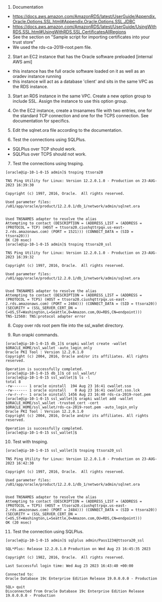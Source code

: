 1. Documentation
  - https://docs.aws.amazon.com/AmazonRDS/latest/UserGuide/Appendix.Oracle.Options.SSL.html#Appendix.Oracle.Options.SSL.JDBC
  - https://docs.aws.amazon.com/AmazonRDS/latest/UserGuide/UsingWithRDS.SSL.html#UsingWithRDS.SSL.CertificatesAllRegions
  - See the section on "Sample script for importing certificates into your trust store"
  - We used the rds-ca-2019-root.pem file.

2. Start an EC2 instance that has the Oracle software preloaded [internal AWS ami]
  - this instance has the full oracle software loaded on it as well as an oradev instance running
  - this instance will act as a database 'client' and sits in the same VPC as the RDS instance.

3. Start an RDS instance in the same VPC. Create a new option group to include SSL. Assign the instance to use this option group.

4. On the EC2 instance, create a tnsanames file with two entries, one for the standard TCP connection and one for the TCPS connection.  See documentation for specifics.

4. Edit the sqlnet.ora file according to the documentation.

5. Test the connections using SQLPlus. 
  - SQLPlus over TCP should work.
  - SQLPlus over TCPS should not work.

7. Test the connections using tnsping.
```
[oracle@ip-10-1-0-15 admin]$ tnsping ttsora20

TNS Ping Utility for Linux: Version 12.2.0.1.0 - Production on 23-AUG-2023 16:39:30

Copyright (c) 1997, 2016, Oracle.  All rights reserved.

Used parameter files:
/u01/app/oracle/product/12.2.0.1/db_1/network/admin/sqlnet.ora


Used TNSNAMES adapter to resolve the alias
Attempting to contact (DESCRIPTION = (ADDRESS_LIST = (ADDRESS = (PROTOCOL = TCP) (HOST = ttsora20.ciushqttrpqx.us-east-2.rds.amazonaws.com) (PORT = 1521))) (CONNECT_DATA = (SID = ttsora20)))
OK (20 msec)
[oracle@ip-10-1-0-15 admin]$ tnsping ttsora20_ssl

TNS Ping Utility for Linux: Version 12.2.0.1.0 - Production on 23-AUG-2023 16:39:32

Copyright (c) 1997, 2016, Oracle.  All rights reserved.

Used parameter files:
/u01/app/oracle/product/12.2.0.1/db_1/network/admin/sqlnet.ora


Used TNSNAMES adapter to resolve the alias
Attempting to contact (DESCRIPTION = (ADDRESS_LIST = (ADDRESS = (PROTOCOL = TCPS) (HOST = ttsora20.ciushqttrpqx.us-east-2.rds.amazonaws.com) (PORT = 2484))) (CONNECT_DATA = (SID = ttsora20)) (SECURITY = (SSL_SERVER_CERT_DN = C=US,ST=Washington,L=Seattle,O=Amazon.com,OU=RDS,CN=endpoint)))
TNS-12560: TNS:protocol adapter error
```

8. Copy over rds root pem file into the ssl_wallet directory.

9. Run orapki commands.
```
[oracle@ip-10-1-0-15 db_1]$ orapki wallet create -wallet $ORACLE_HOME/ssl_wallet -auto_login_only
Oracle PKI Tool : Version 12.2.0.1.0
Copyright (c) 2004, 2016, Oracle and/or its affiliates. All rights reserved.

Operation is successfully completed.
[oracle@ip-10-1-0-15 db_1]$ cd ssl_wallet/
[oracle@ip-10-1-0-15 ssl_wallet]$ ls -l
total 8
-rw------- 1 oracle oinstall  194 Aug 23 16:41 cwallet.sso
-rw------- 1 oracle oinstall    0 Aug 23 16:41 cwallet.sso.lck
-rw-r--r-- 1 oracle oinstall 1456 Aug 23 16:40 rds-ca-2019-root.pem
[oracle@ip-10-1-0-15 ssl_wallet]$ orapki wallet add -wallet $ORACLE_HOME/ssl_wallet -trusted_cert -cert $ORACLE_HOME/ssl_wallet/rds-ca-2019-root.pem -auto_login_only
Oracle PKI Tool : Version 12.2.0.1.0
Copyright (c) 2004, 2016, Oracle and/or its affiliates. All rights reserved.

Operation is successfully completed.
[oracle@ip-10-1-0-15 ssl_wallet]$
```
10. Test with tnsping.
```
[oracle@ip-10-1-0-15 ssl_wallet]$ tnsping ttsora20_ssl

TNS Ping Utility for Linux: Version 12.2.0.1.0 - Production on 23-AUG-2023 16:42:30

Copyright (c) 1997, 2016, Oracle.  All rights reserved.

Used parameter files:
/u01/app/oracle/product/12.2.0.1/db_1/network/admin/sqlnet.ora


Used TNSNAMES adapter to resolve the alias
Attempting to contact (DESCRIPTION = (ADDRESS_LIST = (ADDRESS = (PROTOCOL = TCPS) (HOST = ttsora20.ciushqttrpqx.us-east-2.rds.amazonaws.com) (PORT = 2484))) (CONNECT_DATA = (SID = ttsora20)) (SECURITY = (SSL_SERVER_CERT_DN = C=US,ST=Washington,L=Seattle,O=Amazon.com,OU=RDS,CN=endpoint)))
OK (20 msec)
```
11. Test the connection using SQLPlus.
```
[oracle@ip-10-1-0-15 admin]$ sqlplus admin/Pass1234@ttsora20_ssl

SQL*Plus: Release 12.2.0.1.0 Production on Wed Aug 23 16:45:35 2023

Copyright (c) 1982, 2016, Oracle.  All rights reserved.

Last Successful login time: Wed Aug 23 2023 16:43:40 +00:00

Connected to:
Oracle Database 19c Enterprise Edition Release 19.0.0.0.0 - Production

SQL> quit
Disconnected from Oracle Database 19c Enterprise Edition Release 19.0.0.0.0 - Production
```

